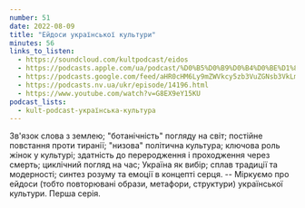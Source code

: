 ```yaml
---
number: 51
date: 2022-08-09
title: "Ейдоси української культури"
minutes: 56
links_to_listen:
  - https://soundcloud.com/kultpodcast/eidos
  - https://podcasts.apple.com/ua/podcast/%D0%B5%D0%B9%D0%B4%D0%BE%D1%81%D0%B8-%D1%83%D0%BA%D1%80%D0%B0%D1%97%D0%BD%D1%81%D1%8C%D0%BA%D0%BE%D1%97-%D0%BA%D1%83%D0%BB%D1%8C%D1%82%D1%83%D1%80%D0%B8/id1581339249?i=1000575498750
  - https://podcasts.google.com/feed/aHR0cHM6Ly9mZWVkcy5zb3VuZGNsb3VkLmNvbS91c2Vycy9zb3VuZGNsb3VkOnVzZXJzOjg5MjM3MjAyNy9zb3VuZHMucnNz/episode/dGFnOnNvdW5kY2xvdWQsMjAxMDp0cmFja3MvMTMyMDYwNDk0OA
  - https://podcasts.nv.ua/ukr/episode/14196.html
  - https://www.youtube.com/watch?v=G8EX9eY15KU
podcast_lists:
  - kult-podcast-українська-культура
---
```


Зв'язок слова з землею; "ботанічність" погляду на світ; постійне повстання
проти тиранії; "низова" політична культура; ключова роль жінок у культурі;
здатність до переродження і проходження через смерть; циклічний погляд на час;
Україна як вибір; сплав традиції та модерності; синтез розуму та емоції в
концепті серця. -- Міркуємо про  ейдоси (тобто повторювані образи, метафори,
структури) української культури. Перша серія.
